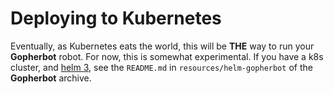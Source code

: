 # Deploying to Kubernetes

Eventually, as Kubernetes eats the world, this will be **THE** way to run your **Gopherbot** robot. For now, this is somewhat experimental. If you have a k8s cluster, and [helm 3](https://helm.sh/), see the `README.md` in `resources/helm-gopherbot` of the **Gopherbot** archive.
